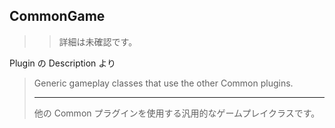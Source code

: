 ## CommonGame

>> 詳細は未確認です。

Plugin の Description より
> Generic gameplay classes that use the other Common plugins.  
> 
> ----
> 他の Common プラグインを使用する汎用的なゲームプレイクラスです。  

<!--- ページ内のリンク --->

<!--- 自前の画像へのリンク --->

<!--- generated --->

